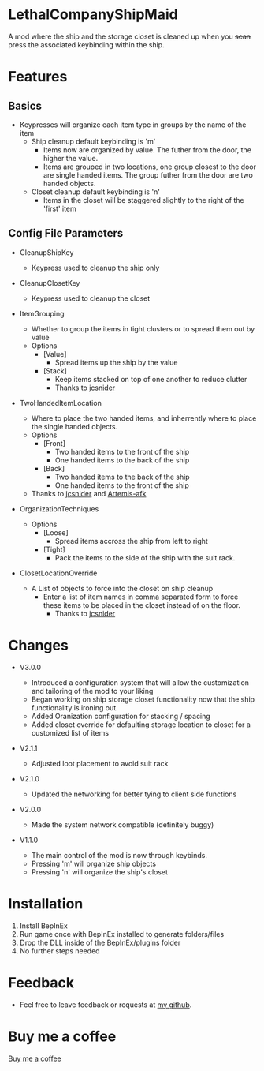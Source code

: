 # LethalCompanyShipMaid
A mod where the ship and the storage closet is cleaned up when you ~~scan~~ press the associated keybinding within the ship.

# Features
## Basics
- Keypresses will organize each item type in groups by the name of the item
  - Ship cleanup default keybinding is 'm'
	- Items now are organized by value. The futher from the door, the higher the value.
	- Items are grouped in two locations, one group closest to the door are single handed items. The group futher from the door are two handed objects.
  - Closet cleanup default keybinding is 'n'
	- Items in the closet will be staggered slightly to the right of the 'first' item
## Config File Parameters
- CleanupShipKey
	- Keypress used to cleanup the ship only
- CleanupClosetKey
	- Keypress used to cleanup the closet
- ItemGrouping
	- Whether to group the items in tight clusters or to spread them out by value
	- Options
		- [Value]
			- Spread items up the ship by the value
		- [Stack]
			- Keep items stacked on top of one another to reduce clutter
			- Thanks to [jcsnider](https://github.com/jcsnider)
- TwoHandedItemLocation
	- Where to place the two handed items, and inherrently where to place the single handed objects.
	- Options
		- [Front]
			- Two handed items to the front of the ship 
			- One handed items to the back of the ship
		- [Back]
			- Two handed items to the back of the ship 
			- One handed items to the front of the ship
	- Thanks to [jcsnider](https://github.com/jcsnider) and [Artemis-afk](https://github.com/Artemis-afk)

- OrganizationTechniques
  - Options
	- [Loose]
		- Spread items accross the ship from left to right
	- [Tight]
		- Pack the items to the side of the ship with the suit rack.
- ClosetLocationOverride
  - A List of objects to force into the closet on ship cleanup
	- Enter a list of item names in comma separated form to force these items to be placed in the closet instead of on the floor.
		- Thanks to [jcsnider](https://github.com/jcsnider)
# Changes
- V3.0.0
	- Introduced a configuration system that will allow the customization and tailoring of the mod to your liking
	- Began working on ship storage closet functionality now that the ship functionality is ironing out.
	- Added Oranization configuration for stacking / spacing
	- Added closet override for defaulting storage location to closet for a customized list of items

- V2.1.1
  - Adjusted loot placement to avoid suit rack
- V2.1.0 
  - Updated the networking for better tying to client side functions
- V2.0.0
  - Made the system network compatible (definitely buggy)
- V1.1.0
  - The main control of the mod is now through keybinds.
  - Pressing 'm' will organize ship objects
  - Pressing 'n' will organize the ship's closet

# Installation
1. Install BepInEx
2. Run game once with BepInEx installed to generate folders/files
3. Drop the DLL inside of the BepInEx/plugins folder
4. No further steps needed

# Feedback
- Feel free to leave feedback or requests at [my github](https://github.com/bozzobrain/LethalCompanyShipMaid).

# Buy me a coffee
[Buy me a coffee](https://www.buymeacoffee.com/bozzobrain)
